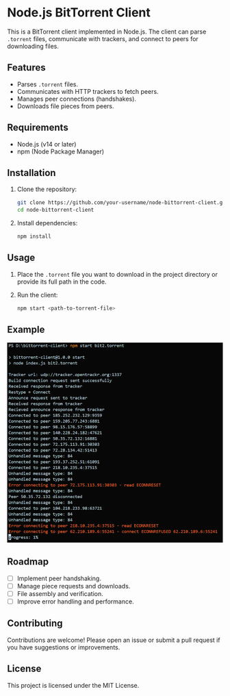# Node.js BitTorrent Client

This is a BitTorrent client implemented in Node.js. The client can parse `.torrent` files, communicate with trackers, and connect to peers for downloading files.

## Features
- Parses `.torrent` files.
- Communicates with HTTP trackers to fetch peers.
- Manages peer connections (handshakes).
- Downloads file pieces from peers.

## Requirements

- Node.js (v14 or later)
- npm (Node Package Manager)

## Installation

1. Clone the repository:

    ```bash
    git clone https://github.com/your-username/node-bittorrent-client.git
    cd node-bittorrent-client
    ```

2. Install dependencies:

    ```bash
    npm install
    ```

## Usage

1. Place the `.torrent` file you want to download in the project directory or provide its full path in the code.
2. Run the client:

    ```bash
    npm start <path-to-torrent-file>
    ```

## Example

![Output Example](example.png)


## Roadmap
- [ ] Implement peer handshaking.
- [ ] Manage piece requests and downloads.
- [ ] File assembly and verification.
- [ ] Improve error handling and performance.

## Contributing

Contributions are welcome! Please open an issue or submit a pull request if you have suggestions or improvements.

## License

This project is licensed under the MIT License.
